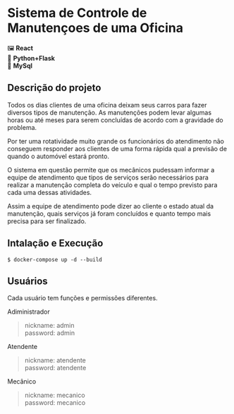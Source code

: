 # Sistema de Controle de Manutençoes de uma Oficina

 🖼️ **React**  
 🎒 **Python+Flask**  
 📀 **MySql**


## Descrição do projeto

Todos os dias clientes de uma oficina deixam seus carros para fazer diversos tipos de manutenção.
As manutenções podem levar algumas horas ou até meses para serem concluídas de acordo com a gravidade
 do problema.

Por ter uma rotatividade muito grande os funcionários do atendimento não conseguem responder aos 
clientes de uma forma rápida qual a previsão de quando o automóvel estará pronto.

O sistema em questão permite que os mecânicos pudessam informar a equipe de atendimento que tipos de serviços serão necessários para realizar a manutenção completa 
do veículo e qual o tempo previsto para cada uma dessas atividades.

Assim a equipe de atendimento pode dizer ao cliente o estado atual da manutenção, quais serviços 
já foram concluídos e quanto tempo mais precisa para ser finalizado.

## Intalação e Execução

```shell
$ docker-compose up -d --build
```

## Usuários
Cada usuário tem funções e permissões diferentes.

Adiministrador
> nickname: admin  
> password: admin

Atendente
> nickname: atendente  
> password: atendente

Mecânico
> nickname: mecanico  
> password: mecanico